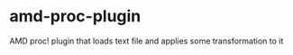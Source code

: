 amd-proc-plugin
===============

AMD proc! plugin that loads text file and applies some transformation to it
